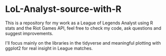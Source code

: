# LoL-Analyst-source-with-R 
This is a repository for my work as a League of Legends Analyst using R stats and the Riot Games API, feel free to check my code, ask questions and suggest improvements.

I'll focus mainly on the libraries in the tidyverse and meaningful plotting with ggplot2 for real insight in League matches.
